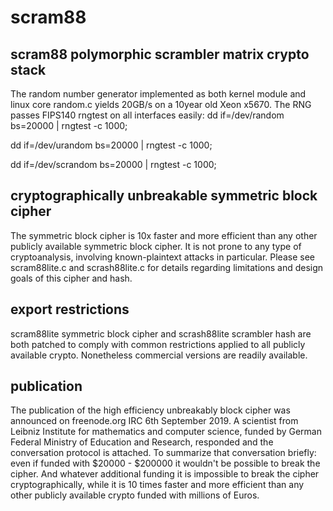 # scram88

## scram88 polymorphic scrambler matrix crypto stack
The random number generator implemented as both kernel module and linux core random.c
yields 20GB/s on a 10year old Xeon x5670. The RNG passes FIPS140 rngtest on all interfaces easily:
dd if=/dev/random bs=20000 | rngtest -c 1000;

dd if=/dev/urandom bs=20000 | rngtest -c 1000;

dd if=/dev/scrandom bs=20000 | rngtest -c 1000;

## cryptographically unbreakable symmetric block cipher
The symmetric block cipher is 10x faster and more efficient than any other publicly available symmetric block cipher.
It is not prone to any type of cryptoanalysis, involving known-plaintext attacks in particular.
Please see scram88lite.c and scrash88lite.c for details regarding limitations and design goals of this cipher and hash.

## export restrictions
scram88lite symmetric block cipher and scrash88lite scrambler hash are both patched to comply with common
restrictions applied to all publicly available crypto. Nonetheless commercial versions are readily available.

## publication
The publication of the high efficiency unbreakably block cipher was announced on freenode.org IRC 6th September 2019.
A scientist from Leibniz Institute for mathematics and computer science,
funded by German Federal Ministry of Education and Research, responded and the conversation protocol is attached.
To summarize that conversation briefly: even if funded with $20000 - $200000 it wouldn't be possible to break the cipher.
And whatever additional funding it is impossible to break the cipher cryptographically,
while it is 10 times faster and more efficient than any other publicly available crypto funded with millions of Euros.
